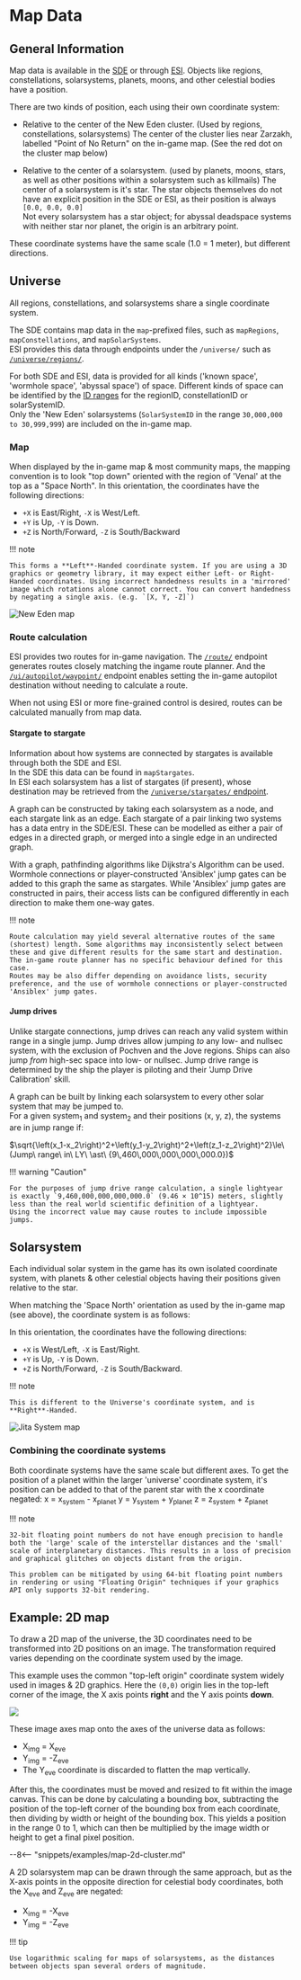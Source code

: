 # Map Data

## General Information

Map data is available in the [SDE](../../services/static-data/index.md) or through [ESI](../../services/esi/overview.md).
Objects like regions, constellations, solarsystems, planets, moons, and other celestial bodies have a position.

There are two kinds of position, each using their own coordinate system:

* Relative to the center of the New Eden cluster. (Used by regions, constellations, solarsystems)
  The center of the cluster lies near Zarzakh, labelled "Point of No Return" on the in-game map. (See the red dot on the cluster map below)

* Relative to the center of a solarsystem. (used by planets, moons, stars, as well as other positions within a solarsystem such as killmails)
  The center of a solarsystem is it's star. The star objects themselves do not have an explicit position in the SDE or ESI, as their position is always `[0.0, 0.0, 0.0]`  
  Not every solarsystem has a star object; for abyssal deadspace systems with neither star nor planet, the origin is an arbitrary point.

These coordinate systems have the same scale (1.0 = 1 meter), but different directions.

## Universe

All regions, constellations, and solarsystems share a single coordinate system.

The SDE contains map data in the `map`-prefixed files, such as `mapRegions`, `mapConstellations`, and `mapSolarSystems`.  
ESI provides this data through endpoints under the `/universe/` such as [`/universe/regions/`](/api-explorer#/operations/GetUniverseRegions).

For both SDE and ESI, data is provided for all kinds ('known space', 'wormhole space', 'abyssal space') of space. Different kinds of space can be identified by the [ID ranges](../../guides/id-ranges.md) for the regionID, constellationID or solarSystemID.  
Only the 'New Eden' solarsystems (`SolarSystemID` in the range `30,000,000 to 30,999,999`) are included on the in-game map.

### Map

When displayed by the in-game map & most community maps, the mapping convention is to look "top down" oriented with the region of 'Venal' at the top as a "Space&nbsp;North". In this orientation, the coordinates have the following directions:

* `+X` is East/Right, `-X` is West/Left.
* `+Y` is Up, `-Y` is Down.
* `+Z` is North/Forward, `-Z` is South/Backward

!!! note

    This forms a **Left**-Handed coordinate system. If you are using a 3D graphics or geometry library, it may expect either Left- or Right-Handed coordinates. Using incorrect handedness results in a 'mirrored' image which rotations alone cannot correct. You can convert handedness by negating a single axis. (e.g. `[X, Y, -Z]`)

![New Eden map](./cluster_map.png)

### Route calculation

ESI provides two routes for in-game navigation. The [`/route/`](/api-explorer#/operations/GetRouteOriginDestination) endpoint generates routes closely matching the ingame route planner.
And the [`/ui/autopilot/waypoint/`](/api-explorer#/operations/PostUiAutopilotWaypoint) endpoint enables setting the in-game autopilot destination without needing to calculate a route.

When not using ESI or more fine-grained control is desired, routes can be calculated manually from map data.

#### Stargate to stargate

Information about how systems are connected by stargates is available through both the SDE and ESI.  
In the SDE this data can be found in `mapStargates`.  
In ESI each solarsystem has a list of stargates (if present), whose destination may be retrieved from the [`/universe/stargates/` endpoint](/api-explorer#/operations/GetUniverseStargatesStargateId).

A graph can be constructed by taking each solarsystem as a node, and each stargate link as an edge. Each stargate of a pair linking two systems has a data entry in the SDE/ESI. These can be modelled as either a pair of edges in a directed graph, or merged into a single edge in an undirected graph.

With a graph, pathfinding algorithms like Dijkstra's Algorithm can be used. Wormhole connections or player-constructed 'Ansiblex' jump gates can be added to this graph the same as stargates. While 'Ansiblex' jump gates are constructed in pairs, their access lists can be configured differently in each direction to make them one-way gates.

!!! note

    Route calculation may yield several alternative routes of the same (shortest) length. Some algorithms may inconsistently select between these and give different results for the same start and destination. The in-game route planner has no specific behaviour defined for this case.  
    Routes may be also differ depending on avoidance lists, security preference, and the use of wormhole connections or player-constructed 'Ansiblex' jump gates.

#### Jump drives

Unlike stargate connections, jump drives can reach any valid system within range in a single jump. Jump drives allow jumping *to* any low- and nullsec system, with the exclusion of Pochven and the Jove regions. Ships can also jump *from* high-sec space into low- or nullsec.
Jump drive range is determined by the ship the player is piloting and their 'Jump Drive Calibration' skill.

A graph can be built by linking each solarsystem to every other solar system that may be jumped to.  
For a given system<sub>1</sub> and system<sub>2</sub> and their positions (x, y, z), the systems are in jump range if:

$\sqrt{\left(x_1-x_2\right)^2+\left(y_1-y_2\right)^2+\left(z_1-z_2\right)^2}\le\ (Jump\ range\ in\ LY\ \ast\ {9\,460\,000\,000\,000\,000.0})$

!!! warning "Caution"

    For the purposes of jump drive range calculation, a single lightyear is exactly `9,460,000,000,000,000.0` (9.46 × 10^15) meters, slightly less than the real world scientific definition of a lightyear.  
    Using the incorrect value may cause routes to include impossible jumps.


## Solarsystem

Each individual solar system in the game has its own isolated coordinate system, with planets & other celestial objects having their positions given relative to the star.

When matching the 'Space North' orientation as used by the in-game map (see above), the coordinate system is as follows:

In this orientation, the coordinates have the following directions:

* `+X` is West/Left, `-X` is East/Right.
* `+Y` is Up, `-Y` is Down.
* `+Z` is North/Forward, `-Z` is South/Backward.

!!! note

    This is different to the Universe's coordinate system, and is **Right**-Handed.

![Jita System map](./system_map.png)

### Combining the coordinate systems

Both coordinate systems have the same scale but different axes. To get the position of a planet within the larger 'universe' coordinate system, it's position can be added to that of the parent star with the x coordinate negated:
x = x<sub>system</sub> - x<sub>planet</sub>
y = y<sub>system</sub> + y<sub>planet</sub>
z = z<sub>system</sub> + z<sub>planet</sub>

!!! note

    32-bit floating point numbers do not have enough precision to handle both the 'large' scale of the interstellar distances and the 'small' scale of interplanetary distances. This results in a loss of precision and graphical glitches on objects distant from the origin.  

    This problem can be mitigated by using 64-bit floating point numbers in rendering or using "Floating Origin" techniques if your graphics API only supports 32-bit rendering.


## Example: 2D map

To draw a 2D map of the universe, the 3D coordinates need to be transformed into 2D positions on an image. The transformation required varies depending on the coordinate system used by the image.

This example uses the common "top-left origin" coordinate system widely used in images & 2D graphics. Here the `(0,0)` origin lies in the top-left corner of the image, the X axis points **right** and the Y axis points **down**.

![](./image-coordinate-system.svg)

These image axes map onto the axes of the universe data as follows:

* X<sub>img</sub> = X<sub>eve</sub>
* Y<sub>img</sub> = -Z<sub>eve</sub>
* The Y<sub>eve</sub> coordinate is discarded to flatten the map vertically.

After this, the coordinates must be moved and resized to fit within the image canvas. This can be done by calculating a bounding box, subtracting the position of the top-left corner of the bounding box from each coordinate, then dividing by width or height of the bounding box. This yields a position in the range 0 to 1, which can then be multiplied by the image width or height to get a final pixel position.

--8<-- "snippets/examples/map-2d-cluster.md"

A 2D solarsystem map can be drawn through the same approach, but as the X-axis points in the opposite direction for celestial body coordinates, both the X<sub>eve</sub> and Z<sub>eve</sub> are negated:

* X<sub>img</sub> = -X<sub>eve</sub>
* Y<sub>img</sub> = -Z<sub>eve</sub>

!!! tip

    Use logarithmic scaling for maps of solarsystems, as the distances between objects span several orders of magnitude.
